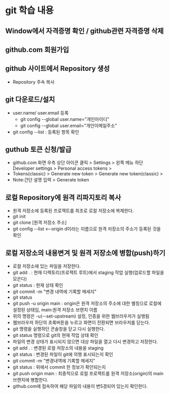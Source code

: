 # git 학습 내용

## Window에서 자격증명 확인 / github관련 자격증명 삭제

## github.com 회원가입

## github 사이트에서 Repository 생성
  * Repository 주속 복사
    
## git 다운로드/설치
  * user.name/ user.email 등록
     + git config --global user.name="개인아이디"
     + git config --global user.email="개인이메일주소"
  * git config --list : 등록된 항목 확인
    
## guthub 토큰 신청/발급
  * github.com 화면 우측 상단 아이콘 클릭 > Settings > 왼쪽 메뉴 하단 Developer settings > Personal access tokens >
  * Tokens(classic) > Generate new token > Generate new token(classic) >
  * Note:간단 설명 입력 > Generate token
    
## 로컬 Repository에 원격 리파지토리 복사
  * 원격 저장소에 등록된 프로젝트를 최초로 로컬 저장소에 복제한다.
  * git init
  * git clone [원격 저장소 주소]
  * git config --list  <--origin d이라는 이름으로 원격 저장소의 주소가 등록된 것을 확인

## 로컬 저장소의 내용변겨 및 원격 저장소에 병합(push)하기
  * 로컬 저장소에 있는 파일을 저장한다.
  * git add . : 현재 디렉토리(프로젝트 루트)에서 staging 작업 실행(업로드할 파일을 모은다)
  * git status : 현재 상태 확인
  * git commit -m "변경 내역에 기록할 메세지"
  * git status
  * git push -u origin main : origin은 원격 저장소의 주소에 대한 별칭으로 로컬에 설정된 상태임, main:원격 저장소 브랜치 이름
  * 위의 명령은 -u(--set-upstream) 설정, 인증을 위한 웹브라우저가 실행됨
  * 웹브라우저 하단의 초록버튼을 누르고 화면이 전환되면 브라우저를 닫는다.
  * git 명령을 실행하던 콘솔창을 닫고 다시 실행한다.
  * git status 명령으로 git의 현재 작업 상태 확인
  * 파일의 변경 상태가 표시되지 않으면 대상 파일을 열고 다시 변경하고 저장한다.
  * git add . : 변경된 로컬 저장소의 내용을 staging
  * git status : 변경된 파일이 git에 의행 표시되는지 확인
  * git commit -m "변경내역에 기록할 메세지"
  * git status : 위에서 commit  한 정보가 확인되는지
  * git push origin main : 최종적으로 로컬 프로젝트를 원격 저장소(origin)의 main 브랜치에 병합한다.
  * github.com에 접속하여 해당 파일의 내용이 변5경되어 있는지 확인한다.

